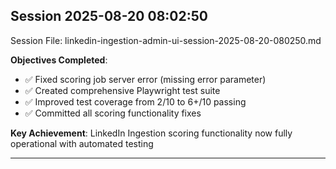## Session 2025-08-20 08:02:50

Session File: linkedin-ingestion-admin-ui-session-2025-08-20-080250.md

**Objectives Completed**: 
- ✅ Fixed scoring job server error (missing error parameter)
- ✅ Created comprehensive Playwright test suite 
- ✅ Improved test coverage from 2/10 to 6+/10 passing
- ✅ Committed all scoring functionality fixes

**Key Achievement**: LinkedIn Ingestion scoring functionality now fully operational with automated testing

---

